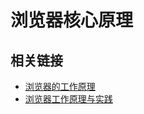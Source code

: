 # 浏览器核心原理

## 相关链接

-   [浏览器的工作原理](https://www.html5rocks.com/zh/tutorials/internals/howbrowserswork/)
-   [浏览器工作原理与实践](https://blog.poetries.top/browser-working-principle/)
